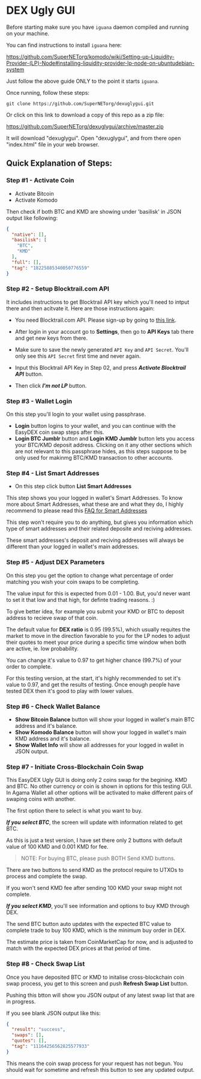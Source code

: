 # DEX Ugly GUI

Before starting make sure you have `iguana` daemon compiled and running on your machine.

You can find instructions to install `iguana` here:

https://github.com/SuperNETorg/komodo/wiki/Setting-up-Liquidity-Provider-(LP)-Node#installing-liquidity-provider-lp-node-on-ubuntudebian-system

Just follow the above guide ONLY to the point it starts `iguana`.

Once running, follow these steps:
```shell
git clone https://github.com/SuperNETorg/dexuglygui.git
```

Or click on this link to download a copy of this repo as a zip file:

https://github.com/SuperNETorg/dexuglygui/archive/master.zip

It will download "dexuglygui". Open "dexuglygui", and from there open "index.html" file in your web browser.



## Quick Explanation of Steps:

### Step #1 - Activate Coin

- Activate Bitcoin
- Activate Komodo

Then check if both BTC and KMD are showing under 'basilisk' in JSON output like following:

```JSON
{
  "native": [],
  "basilisk": [
    "BTC",
    "KMD"
  ],
  "full": [],
  "tag": "18225885340050776559"
}
```

### Step #2 - Setup Blocktrail.com API

It includes instructions to get Blocktrail API key which you'll need to intput there and then acitvate it. Here are those instructions again:

- You need Blocktrail.com API. Please sign-up by going to [this link](https://www.blocktrail.com/dev/signup).
- After login in your account go to **Settings**, then go to **API Keys** tab there and get new keys from there.
- Make sure to save the newly generated `API Key` and `API Secret`. You'll only see this `API Secret` first time and never again.

- Input this Blocktrail API Key in Step 02, and press _**Activate Blocktrail API**_ button.
- Then click _**I'm not LP**_ button.


### Step #3 - Wallet Login

On this step you'll login to your wallet using passphrase.

- **Login** button logins to your wallet, and you can continue with the EasyDEX coin swap steps after this.
- **Login BTC Jumblr** button and **Login KMD Jumblr** button lets you access your BTC/KMD deposit address. Clicking on it any other sections which are not relevant to this passphrase hides, as this steps suppose to be only used for makinmg BTC/KMD transaction to other accounts.


### Step #4 - List Smart Addresses

- On this step click button **List Smart Addresses**

This step shows you your logged in wallet's Smart Addresses.
To know more about Smart Addresses, what these are and what they do, I highly recommend to please read this [FAQ for Smart Addresses](https://github.com/SuperNETorg/komodo/wiki/FAQ-for-smartaddresses)

This step won't require you to do anything, but gives you information which type of smart addresses and their related deposite and reciving addresses.

These smart addresses's deposit and reciving addresses will always be different than your logged in wallet's main addresses.


### Step #5 - Adjust DEX Parameters

On this step you get the option to change what percentage of order matching you wish your coin swaps to be completing.

The value input for this is expected from 0.01 - 1.00. But, you'd never want to set it that low and that high, for definte trading reasons. :)

To give better idea, for example you submit your KMD or BTC to deposit address to recieve swap of that coin.

The default value for **DEX ratio** is 0.95 (99.5%), which usually requites the market to move in the direction favorable to you for the LP nodes to adjust their quotes to meet your price during a specific time window when both are active, ie. low probability.

You can change it's value to 0.97 to get higher chance (99.7%) of your order to complete.

For this testing version, at the start, it's highly recommended to set it's value to 0.97, and get the results of testing. Once enough people have tested DEX then it's good to play with lower values.


### Step #6 - Check Wallet Balance

- **Show Bitcoin Balance** button will show your logged in wallet's main BTC address and it's balance.
- **Show Komodo Balance** button will show your logged in wallet's main KMD address and it's balance.
- **Show Wallet Info** will show all addresses for your logged in wallet in JSON output.


### Step #7 - Initiate Cross-Blockchain Coin Swap

This EasyDEX Ugly GUI is doing only 2 coins swap for the begining. KMD and BTC. No other currency or coin is shown in options for this testing GUI.
In Agama Wallet all other options will be activated to make different pairs of swaping coins with another.


The first option there to select is what you want to buy.

_**If you select BTC**_, the screen will update with information related to get BTC.

As this is just a test version, I have set there only 2 buttons with default value of 100 KMD and 0.001 KMD for fee.

>NOTE: For buying BTC, please push BOTH Send KMD buttons.


There are two buttons to send KMD as the protocol require to UTXOs to process and complete the swap.

If you won't send KMD fee after sending 100 KMD your swap might not complete.


_**If you select KMD**_, you'll see information and options to buy KMD through DEX.

The send BTC button auto updates with the expected BTC value to complete trade to buy 100 KMD, which is the minimum buy order in DEX.

The estimate price is taken from CoinMarketCap for now, and is adjusted to match with the expected DEX prices at that period of time.



### Step #8 - Check Swap List

Once you have deposited BTC or KMD to initalise cross-blockchain coin swap process, you get to this screen and push **Refresh Swap List** button.

Pushing this btton will show you JSON output of any latest swap list that are in progress.

If you see blank JSON output like this:

```JSON
{
  "result": "success",
  "swaps": [],
  "quotes": [],
  "tag": "11164256562825577933"
}
```

This means the coin swap process for your request has not begun. You should wait for sometime and refresh this button to see any updated output.